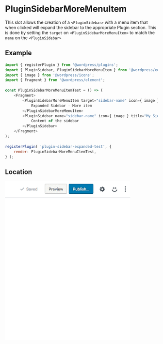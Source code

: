 # PluginSidebarMoreMenuItem

This slot allows the creation of a `<PluginSidebar>` with a menu item that when clicked will expand the sidebar to the appropriate Plugin section.
This is done by setting the `target` on `<PluginSidebarMoreMenuItem>` to match the `name` on the `<PluginSidebar>`

## Example

```js
import { registerPlugin } from '@wordpress/plugins';
import { PluginSidebar, PluginSidebarMoreMenuItem } from '@wordpress/edit-post';
import { image } from '@wordpress/icons';
import { Fragment } from '@wordpress/element';

const PluginSidebarMoreMenuItemTest = () => (
	<Fragment>
		<PluginSidebarMoreMenuItem target="sidebar-name" icon={ image }>
			Expanded Sidebar - More item
		</PluginSidebarMoreMenuItem>
		<PluginSidebar name="sidebar-name" icon={ image } title="My Sidebar">
			Content of the sidebar
		</PluginSidebar>
	</Fragment>
);

registerPlugin( 'plugin-sidebar-expanded-test', {
	render: PluginSidebarMoreMenuItemTest,
} );
```

## Location

![Interaction](https://raw.githubusercontent.com/WordPress/gutenberg/master/docs/designers-developers/assets/plugin-sidebar-more-menu-item.gif?raw=true)
